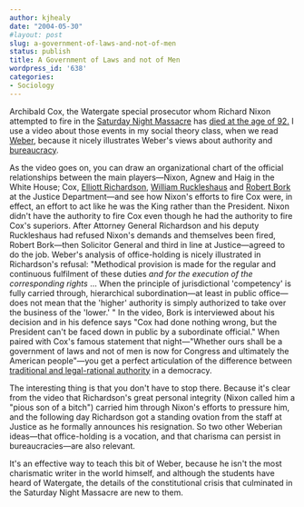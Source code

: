 ```yaml
---
author: kjhealy
date: "2004-05-30"
#layout: post
slug: a-government-of-laws-and-not-of-men
status: publish
title: A Government of Laws and not of Men
wordpress_id: '638'
categories:
- Sociology
---
```


Archibald Cox, the Watergate special prosecutor whom Richard Nixon attempted to fire in the [Saturday Night Massacre](http://www.washingtonpost.com/wp-srv/national/longterm/watergate/articles/102173-2.htm) has [died at the age of 92.](http://edition.cnn.com/2004/ALLPOLITICS/05/30/cox.death.ap/index.html) I use a video about those events in my social theory class, when we read [Weber](http://www.faculty.rsu.edu/~felwell/Theorists/Weber/Whome.htm), because it nicely illustrates Weber's views about authority and [bureaucracy](http://www2.pfeiffer.edu/~lridener/DSS/Weber/BUREAU.HTML).

As the video goes on, you can draw an organizational chart of the official relationships between the main players—Nixon, Agnew and Haig in the White House; Cox, [Elliott Richardson](http://clinton4.nara.gov/Initiatives/Millennium/capsule/richardson.html), [William Ruckleshaus](http://oregonstate.edu/dept/ncs/newsarch/1998/Oct98/ruckles.htm) and [Robert Bork](http://www.mediatransparency.org/people/robert_bork.htm) at the Justice Department—and see how Nixon's efforts to fire Cox were, in effect, an effort to act like he was the King rather than the President. Nixon didn't have the authority to fire Cox even though he had the authority to fire Cox's superiors. After Attorney General Richardson and his deputy Ruckleshaus had refused Nixon's demands and themselves been fired, Robert Bork—then Solicitor General and third in line at Justice—agreed to do the job. Weber's analysis of office-holding is nicely illustrated in Richardson's refusal: "Methodical provision is made for the regular and continuous fulfilment of these duties *and for the execution of the corresponding rights* ... When the principle of jurisdictional 'competency' is fully carried through, hierarchical subordination—at least in public office—does not mean that the 'higher' authority is simply authorized to take over the business of the 'lower.' " In the video, Bork is interviewed about his decision and in his defence says "Cox had done nothing wrong, but the President can't be faced down in public by a subordinate official." When paired with Cox's famous statement that night—"Whether ours shall be a government of laws and not of men is now for Congress and ultimately the American people"—you get a perfect articulation of the difference between [traditional and legal-rational authority](http://www.wordiq.com/definition/Authority) in a democracy.

The interesting thing is that you don't have to stop there. Because it's clear from the video that Richardson's great personal integrity (Nixon called him a "pious son of a bitch") carried him through Nixon's efforts to pressure him, and the following day Richardson got a standing ovation from the staff at Justice as he formally announces his resignation. So two other Weberian ideas—that office-holding is a vocation, and that charisma can persist in bureaucracies—are also relevant.

It's an effective way to teach this bit of Weber, because he isn't the most charismatic writer in the world himself, and although the students have heard of Watergate, the details of the constitutional crisis that culminated in the Saturday Night Massacre are new to them.
